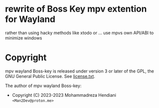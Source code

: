 # rewrite of Boss Key mpv extention for Wayland
rather than using hacky methods like xtodo or ... use mpvs own API/ABI to minimize windows


#  Copyright

mpv wayland Boss-key is released under version 3 or later of the GPL, the GNU General Public License.
See [license.txt](license.txt).

The author of mpv wayland Boss-key:

- Copyright (C) 2023-2023 Mohammadreza Hendiani `<Man2Dev@proton.me>`
